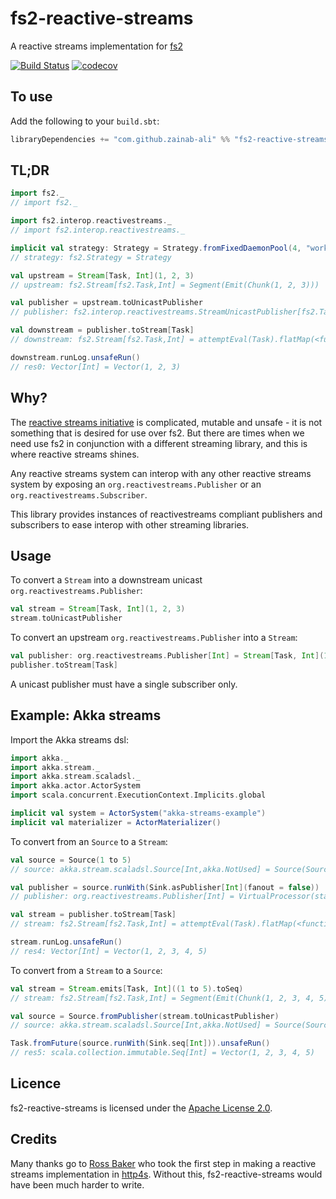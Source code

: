 # fs2-reactive-streams
A reactive streams implementation for [fs2](https://github.com/functional-streams-for-scala/fs2)

[![Build Status](https://travis-ci.org/zainab-ali/fs2-reactive-streams.svg?branch=master)](http://travis-ci.org/to-ithaca/fs2-reactive-streams)
[![codecov](https://codecov.io/gh/zainab-ali/fs2-reactive-streams/branch/master/graph/badge.svg)](https://codecov.io/gh/to-ithaca/fs2-reactive-streams)

## To use

Add the following to your `build.sbt`:

```scala
libraryDependencies += "com.github.zainab-ali" %% "fs2-reactive-streams" % "0.1.0"
```

## TL;DR


```scala
import fs2._
// import fs2._

import fs2.interop.reactivestreams._
// import fs2.interop.reactivestreams._

implicit val strategy: Strategy = Strategy.fromFixedDaemonPool(4, "worker")
// strategy: fs2.Strategy = Strategy

val upstream = Stream[Task, Int](1, 2, 3)
// upstream: fs2.Stream[fs2.Task,Int] = Segment(Emit(Chunk(1, 2, 3)))

val publisher = upstream.toUnicastPublisher
// publisher: fs2.interop.reactivestreams.StreamUnicastPublisher[fs2.Task,Int] = fs2.interop.reactivestreams.StreamUnicastPublisher@53c85dc3

val downstream = publisher.toStream[Task]
// downstream: fs2.Stream[fs2.Task,Int] = attemptEval(Task).flatMap(<function1>).flatMap(<function1>)

downstream.runLog.unsafeRun()
// res0: Vector[Int] = Vector(1, 2, 3)
```

## Why?

The [reactive streams initiative](http://www.reactive-streams.org/) is complicated, mutable and unsafe - it is not something that is desired for use over fs2.
But there are times when we need use fs2 in conjunction with a different streaming library, and this is where reactive streams shines.

Any reactive streams system can interop with any other reactive streams system by exposing an `org.reactivestreams.Publisher` or an `org.reactivestreams.Subscriber`.

This library provides instances of reactivestreams compliant publishers and subscribers to ease interop with other streaming libraries.

## Usage


To convert a `Stream` into a downstream unicast `org.reactivestreams.Publisher`:

```scala
val stream = Stream[Task, Int](1, 2, 3)
stream.toUnicastPublisher
```

To convert an upstream `org.reactivestreams.Publisher` into a `Stream`:

```scala
val publisher: org.reactivestreams.Publisher[Int] = Stream[Task, Int](1, 2, 3).toUnicastPublisher
publisher.toStream[Task]
```

A unicast publisher must have a single subscriber only.

## Example: Akka streams

Import the Akka streams dsl:

```scala
import akka._
import akka.stream._
import akka.stream.scaladsl._
import akka.actor.ActorSystem
import scala.concurrent.ExecutionContext.Implicits.global

implicit val system = ActorSystem("akka-streams-example")
implicit val materializer = ActorMaterializer()
```

To convert from an `Source` to a `Stream`:

```scala
val source = Source(1 to 5)
// source: akka.stream.scaladsl.Source[Int,akka.NotUsed] = Source(SourceShape(StatefulMapConcat.out(1143832644)))

val publisher = source.runWith(Sink.asPublisher[Int](fanout = false))
// publisher: org.reactivestreams.Publisher[Int] = VirtualProcessor(state = Publisher[StatefulMapConcat.out(1143832644)])

val stream = publisher.toStream[Task]
// stream: fs2.Stream[fs2.Task,Int] = attemptEval(Task).flatMap(<function1>).flatMap(<function1>)

stream.runLog.unsafeRun()
// res4: Vector[Int] = Vector(1, 2, 3, 4, 5)
```

To convert from a `Stream` to a `Source`:

```scala
val stream = Stream.emits[Task, Int]((1 to 5).toSeq)
// stream: fs2.Stream[fs2.Task,Int] = Segment(Emit(Chunk(1, 2, 3, 4, 5)))

val source = Source.fromPublisher(stream.toUnicastPublisher)
// source: akka.stream.scaladsl.Source[Int,akka.NotUsed] = Source(SourceShape(PublisherSource.out(1925405460)))

Task.fromFuture(source.runWith(Sink.seq[Int])).unsafeRun()
// res5: scala.collection.immutable.Seq[Int] = Vector(1, 2, 3, 4, 5)
```




## Licence

fs2-reactive-streams is licensed under the [Apache License 2.0](http://www.apache.org/licenses/LICENSE-2.0).

## Credits

Many thanks go to [Ross Baker](https://github.com/rossabaker) who took the first step in making a reactive streams implementation in [http4s](https://github.com/http4s/http4s).  Without this, fs2-reactive-streams would have been much harder to write.
